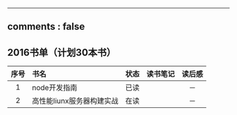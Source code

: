 -----
comments : false
-----
## 2016书单（计划30本书）

| 序号 			  | 书名        	  	| 状态 	  	  		|  读书笔记		  		| 读后感  			| 
| :-------------: | :------------- 	| :-------------: 	| :-------------: 		| :-------------: 	|
| 1 			  | node开发指南 	  	| 	已读				|		  	  			|	－				|
| 2 			  | 高性能liunx服务器构建实战	  | 	在读	|    		  	  		|	－				|	








